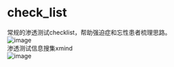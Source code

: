 # check_list
常规的渗透测试checklist，帮助强迫症和忘性患者梳理思路。<br>
![image](https://github.com/cpkkcb/check_list/blob/main/check.jpg)<br>
渗透测试信息搜集xmind <br>
![image](https://github.com/cpkkcb/check_list/blob/main/CHECK_PDF.jpg)
